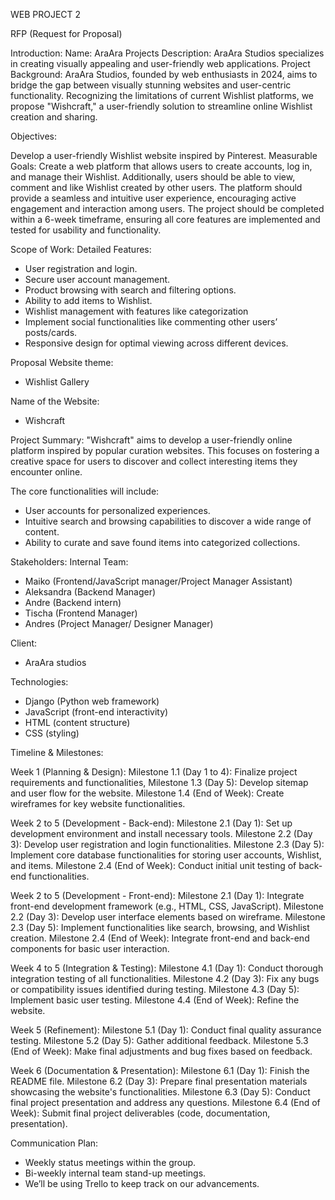 WEB PROJECT 2

RFP (Request for Proposal)

Introduction:
Name: AraAra Projects
Description: AraAra Studios specializes in creating visually appealing and user-friendly web applications.
Project Background: AraAra Studios, founded by web enthusiasts in 2024, aims to bridge the gap between visually stunning websites and user-centric functionality. Recognizing the limitations of current Wishlist platforms, we propose "Wishcraft," a user-friendly solution to streamline online Wishlist creation and sharing.

Objectives:

Develop a user-friendly Wishlist website inspired by Pinterest.
Measurable Goals:
Create a web platform that allows users to create accounts, log in, and manage their Wishlist. Additionally, users should be able to view, comment and like Wishlist created by other users. The platform should provide a seamless and intuitive user experience, encouraging active engagement and interaction among users. The project should be completed within a 6-week timeframe, ensuring all core features are implemented and tested for usability and functionality.

Scope of Work:
Detailed Features:
-	User registration and login.
-	Secure user account management.
-	Product browsing with search and filtering options.
-	Ability to add items to Wishlist.
-	Wishlist management with features like categorization
-	Implement social functionalities like commenting other users’ posts/cards. 
-	Responsive design for optimal viewing across different devices.


Proposal
Website theme: 
-	Wishlist Gallery

Name of the Website: 
-	Wishcraft

Project Summary:
"Wishcraft" aims to develop a user-friendly online platform inspired by popular curation websites. This focuses on fostering a creative space for users to discover and collect interesting items they encounter online.

The core functionalities will include:
-	User accounts for personalized experiences.
-	Intuitive search and browsing capabilities to discover a wide range of content.
-	Ability to curate and save found items into categorized collections.

Stakeholders:
Internal Team:
-	Maiko (Frontend/JavaScript manager/Project Manager Assistant)
-	Aleksandra (Backend Manager)
-	Andre (Backend intern)
-	Tischa (Frontend Manager)
-	Andres (Project Manager/ Designer Manager)

Client:
-	AraAra studios

Technologies:
-	Django (Python web framework)
-	JavaScript (front-end interactivity)
-	HTML (content structure)
-	CSS (styling)

Timeline & Milestones:

Week 1 (Planning & Design):
Milestone 1.1 (Day 1 to 4): Finalize project requirements and functionalities, 
Milestone 1.3 (Day 5): Develop sitemap and user flow for the website.
Milestone 1.4 (End of Week): Create wireframes for key website functionalities.

Week 2 to 5 (Development - Back-end):
Milestone 2.1 (Day 1): Set up development environment and install necessary tools.
Milestone 2.2 (Day 3): Develop user registration and login functionalities.
Milestone 2.3 (Day 5): Implement core database functionalities for storing user accounts, Wishlist, and items.
Milestone 2.4 (End of Week): Conduct initial unit testing of back-end functionalities.

Week 2 to 5 (Development - Front-end):
Milestone 2.1 (Day 1): Integrate front-end development framework (e.g., HTML, CSS, JavaScript).
Milestone 2.2 (Day 3): Develop user interface elements based on wireframe.
Milestone 2.3 (Day 5): Implement functionalities like search, browsing, and Wishlist creation.
Milestone 2.4 (End of Week): Integrate front-end and back-end components for basic user interaction.

Week 4 to 5 (Integration & Testing):
Milestone 4.1 (Day 1): Conduct thorough integration testing of all functionalities.
Milestone 4.2 (Day 3): Fix any bugs or compatibility issues identified during testing.
Milestone 4.3 (Day 5): Implement basic user testing.
Milestone 4.4 (End of Week): Refine the website.

Week 5 (Refinement):
Milestone 5.1 (Day 1): Conduct final quality assurance testing.
Milestone 5.2 (Day 5): Gather additional feedback.
Milestone 5.3 (End of Week): Make final adjustments and bug fixes based on feedback.

Week 6 (Documentation & Presentation):
Milestone 6.1 (Day 1): Finish the README file.
Milestone 6.2 (Day 3): Prepare final presentation materials showcasing the website's functionalities.
Milestone 6.3 (Day 5): Conduct final project presentation and address any questions.
Milestone 6.4 (End of Week): Submit final project deliverables (code, documentation, presentation).

Communication Plan:
-	Weekly status meetings within the group. 
-	Bi-weekly internal team stand-up meetings.
-	We’ll be using Trello to keep track on our advancements.
